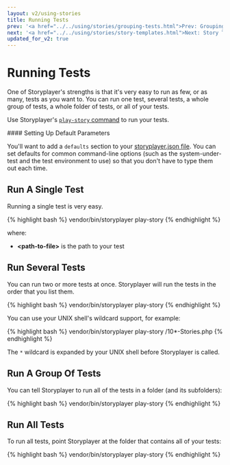 ```yaml
---
layout: v2/using-stories
title: Running Tests
prev: '<a href="../../using/stories/grouping-tests.html">Prev: Grouping Tests</a>'
next: '<a href="../../using/stories/story-templates.html">Next: Story Templates</a>'
updated_for_v2: true
---
```


# Running Tests

One of Storyplayer's strengths is that it's very easy to run as few, or as many, tests as you want to. You can run one test, several tests, a whole group of tests, a whole folder of tests, or all of your tests.

Use Storyplayer's [`play-story` command](../storyplayer-commands/play-story.html) to run your tests.

<div class="callout info" markdown="1">
#### Setting Up Default Parameters

You'll want to add a `defaults` section to your [storyplayer.json file](../configuration/storyplayer-json.html). You can set defaults for common command-line options (such as the system-under-test and the test environment to use) so that you don't have to type them out each time.
</div>

## Run A Single Test

Running a single test is very easy.

{% highlight bash %}
vendor/bin/storyplayer play-story <path-to-file>
{% endhighlight %}

where:

* __&lt;path-to-file&gt;__ is the path to your test

## Run Several Tests

You can run two or more tests at once. Storyplayer will run the tests in the order that you list them.

{% highlight bash %}
vendor/bin/storyplayer play-story <path-to-file-1> <path-to-file-2>
{% endhighlight %}

You can use your UNIX shell's wildcard support, for example:

{% highlight bash %}
vendor/bin/storyplayer play-story <path-to-folder>/10*-Stories.php
{% endhighlight %}

The `*` wildcard is expanded by your UNIX shell before Storyplayer is called.

## Run A Group Of Tests

You can tell Storyplayer to run all of the tests in a folder (and its subfolders):

{% highlight bash %}
vendor/bin/storyplayer play-story <path-to-folder>
{% endhighlight %}

## Run All Tests

To run all tests, point Storyplayer at the folder that contains all of your tests:

{% highlight bash %}
vendor/bin/storyplayer play-story <path-to-top-level-folder>
{% endhighlight %}
